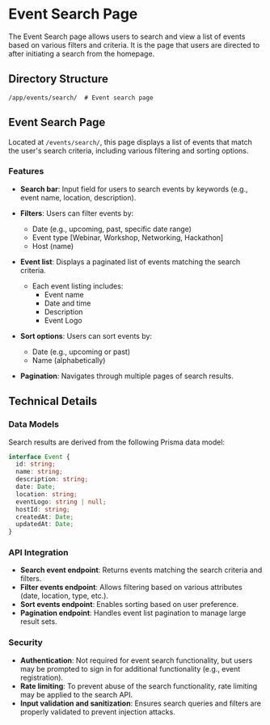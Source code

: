 # Event Search Page

The Event Search page allows users to search and view a list of events based on various filters and criteria. It is the page that users are directed to after initiating a search from the homepage.

## Directory Structure

```
/app/events/search/  # Event search page
```

## Event Search Page

Located at `/events/search/`, this page displays a list of events that match the user's search criteria, including various filtering and sorting options.

### Features
- **Search bar**: Input field for users to search events by keywords (e.g., event name, location, description).
- **Filters**: Users can filter events by:
  - Date (e.g., upcoming, past, specific date range)
  - Event type [Webinar, Workshop, Networking, Hackathon]
  - Host (name)

- **Event list**: Displays a paginated list of events matching the search criteria.
  - Each event listing includes:
    - Event name
    - Date and time
    - Description
    - Event Logo

- **Sort options**: Users can sort events by:
  - Date (e.g., upcoming or past)
  - Name (alphabetically)

- **Pagination**: Navigates through multiple pages of search results.

## Technical Details

### Data Models

Search results are derived from the following Prisma data model:

```typescript
interface Event {
  id: string;
  name: string;
  description: string;
  date: Date;
  location: string;
  eventLogo: string | null;
  hostId: string;
  createdAt: Date;
  updatedAt: Date;
}
```

### API Integration
- **Search event endpoint**: Returns events matching the search criteria and filters.
- **Filter events endpoint**: Allows filtering based on various attributes (date, location, type, etc.).
- **Sort events endpoint**: Enables sorting based on user preference.
- **Pagination endpoint**: Handles event list pagination to manage large result sets.

### Security
- **Authentication**: Not required for event search functionality, but users may be prompted to sign in for additional functionality (e.g., event registration).
- **Rate limiting**: To prevent abuse of the search functionality, rate limiting may be applied to the search API.
- **Input validation and sanitization**: Ensures search queries and filters are properly validated to prevent injection attacks.